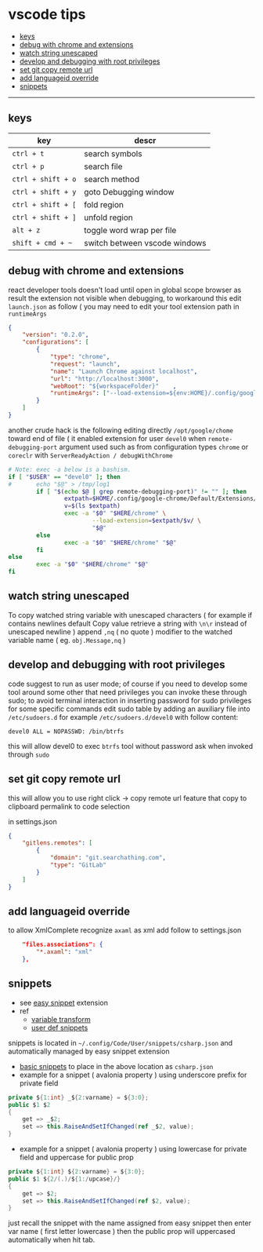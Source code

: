# vscode tips

<!-- TOC -->
- [keys](#keys)
- [debug with chrome and extensions](#debug-with-chrome-and-extensions)
- [watch string unescaped](#watch-string-unescaped)
- [develop and debugging with root privileges](#develop-and-debugging-with-root-privileges)
- [set git copy remote url](#set-git-copy-remote-url)
- [add languageid override](#add-languageid-override)
- [snippets](#snippets)
<!-- TOCEND -->

<hr/>

## keys

| key                | descr                         |
| ------------------ | ----------------------------- |
| `ctrl + t`         | search symbols                |
| `ctrl + p`         | search file                   |
| `ctrl + shift + o` | search method                 |
| `ctrl + shift + y` | goto Debugging window         |
| `ctrl + shift + [` | fold region                   |
| `ctrl + shift + ]` | unfold region                 |
| `alt + z`          | toggle word wrap per file     |
| `shift + cmd + ~`  | switch between vscode windows |

## debug with chrome and extensions

react developer tools doesn't load until open in global scope browser as result the extension not visible when debugging, to workaround this edit `launch.json` as follow ( you may need to edit your tool extension path in `runtimeArgs`

```json
{   
    "version": "0.2.0",
    "configurations": [                
        {
            "type": "chrome",
            "request": "launch",
            "name": "Launch Chrome against localhost",
            "url": "http://localhost:3000",
            "webRoot": "${workspaceFolder}"    ,
            "runtimeArgs": ["--load-extension=${env:HOME}/.config/google-chrome/Default/Extensions/fmkadmapgofadopljbjfkapdkoienihi/4.2.0_0/"]
        }
    ]
}
```

another crude hack is the following editing directly `/opt/google/chome` toward end of file ( it enabled extension for user `devel0` when `remote-debugging-port` argument used such as from configuration types `chrome` or `coreclr` with `ServerReadyAction / debugWithChrome`

```sh
# Note: exec -a below is a bashism.
if [ "$USER" == "devel0" ]; then
#       echo "$@" > /tmp/log1
        if [ "$(echo $@ | grep remote-debugging-port)" != "" ]; then                
                extpath=$HOME/.config/google-chrome/Default/Extensions/fmkadmapgofadopljbjfkapdkoienihi
                v=$(ls $extpath)
                exec -a "$0" "$HERE/chrome" \
                        --load-extension=$extpath/$v/ \
                        "$@"
        else
                exec -a "$0" "$HERE/chrome" "$@"
        fi
else
        exec -a "$0" "$HERE/chrome" "$@"
fi
```

## watch string unescaped

To copy watched string variable with unescaped characters ( for example if contains newlines default Copy value retrieve a string with `\n\r` instead of unescaped newline ) append `,nq` ( no quote ) modifier to the watched variable name ( eg. `obj.Message,nq` )

## develop and debugging with root privileges

code suggest to run as user mode; of course if you need to develop some tool around some other that need privileges you can invoke these through sudo; to avoid terminal interaction in inserting password for sudo privileges for some specific commands edit sudo table by adding an auxiliary file into `/etc/sudoers.d` for example `/etc/sudoers.d/devel0` with follow content:

```
devel0 ALL = NOPASSWD: /bin/btrfs
```

this will allow devel0 to exec `btrfs` tool without password ask when invoked through `sudo`

## set git copy remote url

this will allow you to use right click -> copy remote url feature that copy to clipboard permalink to code selection

in settings.json

```json
{
    "gitlens.remotes": [
        {
            "domain": "git.searchathing.com",
            "type": "GitLab"
        }
    ]
}
```

## add languageid override

to allow XmlComplete recognize `axaml` as xml add follow to settings.json

```json
    "files.associations": {
        "*.axaml": "xml"
    },
```

## snippets

- see [easy snippet](https://marketplace.visualstudio.com/items?itemName=inu1255.easy-snippet) extension
- ref
    - [variable transform](https://code.visualstudio.com/docs/editor/userdefinedsnippets#_variable-transforms)
    - [user def snippets](https://code.visualstudio.com/docs/editor/userdefinedsnippets)

snippets is located in `~/.config/Code/User/snippets/csharp.json` and automatically managed by easy snippet extension

- [basic snippets](vscode-snippets-csharp.json) to place in the above location as `csharp.json`
- example for a snippet ( avalonia property ) using underscore prefix for private field

```csharp
private ${1:int} _${2:varname} = ${3:0};
public $1 $2
{
    get => _$2;
    set => this.RaiseAndSetIfChanged(ref _$2, value);
}
```

- example for a snippet ( avalonia property ) using lowercase for private field and uppercase for public prop

```csharp
private ${1:int} ${2:varname} = ${3:0};
public $1 ${2/(.)/${1:/upcase}/}
{
    get => $2;
    set => this.RaiseAndSetIfChanged(ref $2, value);
}
```

just recall the snippet with the name assigned from easy snippet then enter var name ( first letter lowercase ) then the public prop will uppercased automatically when hit tab.
